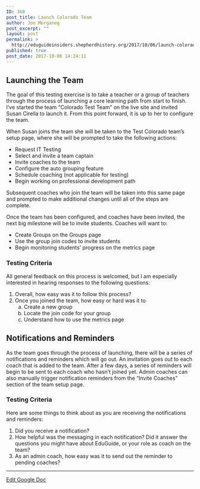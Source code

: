 ```yaml
---
ID: 368
post_title: Launch Colorado Team
author: Jon Morganeg
post_excerpt: ""
layout: post
permalink: >
  http://eduguideinsiders.shepherdhistory.org/2017/10/06/launch-colorado-team/
published: true
post_date: 2017-10-06 14:24:11
---
```

<h2>Launching the Team</h2>
<p>The goal of this testing exercise is to take a teacher or a group of teachers through the process of launching a core learning path from start to finish. I’ve started the team “Colorado Test Team” on the live site and invited Susan Cirella to launch it. From this point forward, it is up to her to configure the team.</p>
<p>When Susan joins the team she will be taken to the Test Colorado team’s setup page, where she will be prompted to take the following actions:</p>
<ul>
<li>Request IT Testing</li>
<li>Select and invite a team captain</li>
<li>Invite coaches to the team</li>
<li>Configure the auto grouping feature</li>
<li>Schedule coaching (not applicable for testing)</li>
<li>Begin working on professional development path</li>
</ul>
<p></p>
<p>Subsequent coaches who join the team will be taken into this same page and prompted to make additional changes until all of the steps are complete.</p>
<p>Once the team has been configured, and coaches have been invited, the next big milestone will be to invite students. Coaches will want to:</p>
<p></p>
<ul>
<li>Create Groups on the Groups page</li>
<li>Use the group join codes to invite students</li>
<li>Begin monitoring students’ progress on the metrics page</li>
</ul>
<h3>Testing Criteria</h3>
<p>All general feedback on this process is welcomed, but I am especially interested in hearing responses to the following questions:</p>
<p></p>
<ol>
<li>Overall, how easy was it to follow this process?</li>
<li>Once you joined the team, how easy or hard was it to<ol type="a">
<li>Create a new group</li>
<li>Locate the join code for your group</li>
<li>Understand how to use the metrics page</li>
</ol>
</li>
</ol>
<h2>Notifications and Reminders</h2>
<p>As the team goes through the process of launching, there will be a series of notifications and reminders which will go out. An invitation goes out to each coach that is added to the team. After a few days, a series of reminders will begin to be sent to each coach who hasn’t joined yet. Admin coaches can also manually trigger notification reminders from the “Invite Coaches” section of the team setup page.</p>
<h3>Testing Criteria</h3>
<p>Here are some things to think about as you are receiving the notifications and reminders:</p>
<p></p>
<ol>
<li>Did you receive a notification?</li>
<li>How helpful was the messaging in each notification? Did it answer the questions you might have about EduGuide, or your role as coach on the team?</li>
<li>As an admin coach, how easy was it to send out the reminder to pending coaches?</li>
</ol>
<p></p>
<p><hr></p>
<p></p>
<p><a href="https://docs.google.com/document/d/1USjm7yc5-1ftpSXbdmHBikZGHifR13Jd8vfADBi4RUE/edit?usp=sharing">Edit Google Doc</a></p>